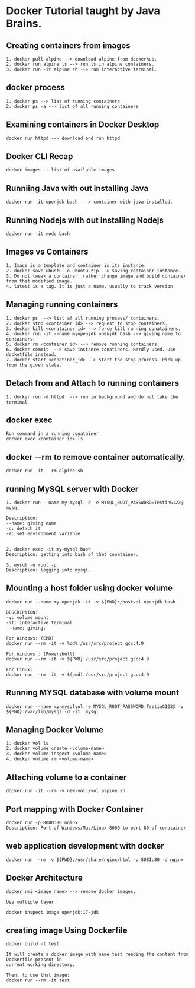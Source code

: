 # Docker Tutorial taught by Java Brains.

## Creating containers from images
``` 
1. docker pull alpine --> download alpine from dockerhub.
2. docker run alpine ls --> run ls in alpine containers.
3. docker run -it alpine sh --> run interactive terminal.

```

## docker process
```
1. docker ps --> list of running containers
2. docker ps -a --> list of all running containers
```

## Examining containers in Docker Desktop
```
docker run httpd --> download and run httpd
```

## Docker CLI Recap
```
docker images -- list of available images
```

## Runniing Java with out installing Java
```
docker run -it openjdk bash  --> container with java installed.
```

## Running Nodejs with out installing Nodejs
```
docker run -it node bash
```


## Images vs Containers
```
1. Image is a template and container is its instance.
2. docker save ubuntu -o ubuntu.zip --> saving container instance.
3. Do not tweak a container, rather change image and build container from that modified image.
4. latest is a tag. It is just a name. usually to track version
```

## Managing running containers
```
1. docker ps  --> list af all running process/ containers.
2. docker stop <container id> --> request to stop containers.
3. docker kill <conatainer id> --> force kill running conatainers.
4. docker run -it --name myopenjdk openjdk bash --> giving name to containers.
5. docker rm <container id> --> remove running containers.
6. docker commit  --> save instance conatiners. Herdly used. Use docketfile instead.
7. docker start <conatiner_id> --> start the stop process. Pick up from the given state.
```

## Detach from and Attach to running containers
```
1. docker run -d httpd  --> run in background and do not take the terminal 
```

## docker exec
```
Run command in a running conatainer
docker exec <container id> ls
```

## docker --rm to remove container automatically.
```
docker run -it --rm alpine sh
```


## running MySQL server with Docker
```
1. docker run --name my-mysql -d -e MYSQL_ROOT_PASSWORD=TestinG123@ mysql

Description:
--name: giving name
-d: detach it
-e: set environment variable


2. docker exec -it my-mysql bash
Description: getting into bash of that conatainer.

3. mysql -u root -p 
Description: logging into mysql.

```

## Mounting a host folder using docker volume
```
docker run --name my-openjdk -it -v ${PWD}:/hostvol openjdk bash

DESCRIPTION:
-v: volume mount
-it: interactive terminal
--name: giving. 

For Windows: (CMD)
docker run --rm -it -v %cd%:/usr/src/project gcc:4.9

For Windows : (Powershell)
docker run --rm -it -v ${PWD}:/usr/src/project gcc:4.9

For Linux: 
docker run --rm -it -v $(pwd):/usr/src/project gcc:4.9

```

## Running MYSQL database with volume mount
```
docker run --name my-mysqlvol -e MYSQL_ROOT_PASSWORD:TestinG123@ -v ${PWD}:/var/lib/mysql -d -it  mysql
```


## Managing Docker Volume
```
1. docker vol ls
2. docker volume create <volume-name>
3. docker volume inspect <volume-name>
4. docker volume rm <volume-name>
```

## Attaching volume to a container
```
docker run -it --rm -v new-vol:/vol alpine sh
```


## Port mapping with Docker Container
```
docker run -p 8080:80 nginx
Description: Port of Windows/Mac/Linux 8080 to port 80 of conatainer
```

## web application development with docker
```
docker run --rm -v ${PWD}:/usr/share/nginx/html -p 8081:80 -d nginx
```

## Docker Architecture
```
docker rmi <image_name> --> remove docker images.

Use multiple layer

docker inspect image openjdk:17-jdk
```

## creating image Using Dockerfile
```
docker build -t test .

It will create a docker image with name test reading the content from Dockerfile present in 
current working directory.

Then, to use that image:
docker run --rm -it test
```